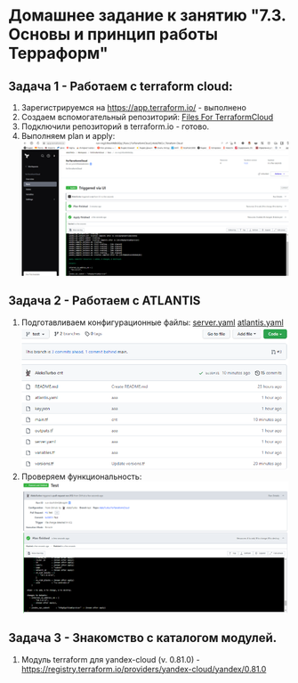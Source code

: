 # Домашнее задание к занятию "7.3. Основы и принцип работы Терраформ"

## Задача 1 - Работаем с  terraform cloud:

1. Зарегистрируемся на https://app.terraform.io/ - выполнено
2. Создаем вспомогательный репозиторий: [Files For TerraformCloud](https://github.com/AleksTurbo/ForTerraformCloud-)
3. Подключили репозиторий в terraform.io - готово.
4. Выполняем plan и apply:
  ![plan и apply](img/TrfmCoud-HW7.4.png)

## Задача 2 - Работаем с ATLANTIS

1. Подготавливаем конфигурационные файлы:
  [server.yaml](https://github.com/AleksTurbo/ForTerraformCloud-/blob/test/server.yaml)
  [atlantis.yaml](https://github.com/AleksTurbo/ForTerraformCloud-/blob/test/atlantis.yaml)
  ![atlantis plan](img/TrfmCoud-HW7.4-atlantis-file.png)
2. Проверяем функциональность:
  ![atlantis plan](img/TrfmCoud-HW7.4-atlantis.png)

## Задача 3 - Знакомство с каталогом модулей.

1. Модуль terraform для  yandex-cloud (v. 0.81.0) - <https://registry.terraform.io/providers/yandex-cloud/yandex/0.81.0>